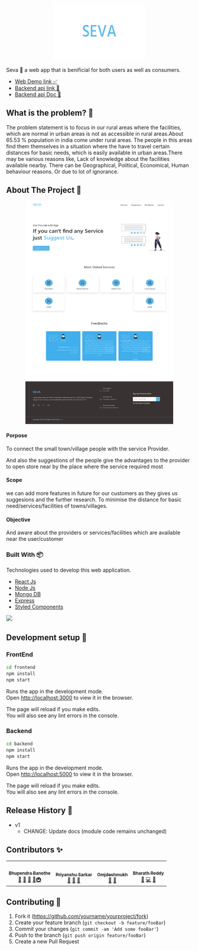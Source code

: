 <p align="center">
<img width="250px" height="150px" src="https://github.com/omjdeshmukh/seva/blob/main/ScreenShots/Group%207.png?raw=true" alt="Logo"/>
</p>

Seva :tada: a web app that is benificial for both users as well as consumers.
* [Web Demo link :white_check_mark:](https://seva-webapp.herokuapp.com/)
* [Backend api link :rocket:](https://seva-backend1.herokuapp.com)
* [Backend api Doc :green_book: ](https://github.com/omjdeshmukh/seva/blob/main/API.md)

## What is the problem? :wind_chime:

The problem statement is to focus in our rural areas where the facilities, which are normal in urban areas is not as accessible
in rural areas.About 65.53 % population in india come under rural areas. The people in this areas find them themselves in a situation where the
have to travel certain distances for basic needs, which is easily available in urban areas.There may be various reasons like, Lack of knowledge about the facilities available nearby. There can be Geographical, Political, Economical,
Human behaviour reasons. Or due to lot of ignorance.

<!-- ABOUT THE PROJECT -->
## About The Project :tada:
<p align="center">
<img width="400px" height="600px" src="https://github.com/omjdeshmukh/seva/blob/main/ScreenShots/Seva.png?raw=true" alt="Webapp Screenshot"/>
</p>

#### Porpose

To connect the small town/village people with the service Provider.

And also the suggestions of the people give the advantages to the provider to open store near by the place where the service required most

#### Scope
we can add more features in future for our customers as they gives us suggesions and the further research. 
To minimise the distance for basic need/services/facilities of towns/villages.

#### Objective

And aware about the providers or services/facilities which are available near the user/customer


### Built With :package:

Technologies used to develop this web application.
* [React Js](https://reactjs.org)
* [Node Js](https://nodejs.org/)
* [Mongo DB](https://www.mongodb.com/)
* [Express](https://expressjs.com/)
* [Styled Components](https://styled-components.com/)

![](header.png)


## Development setup :wrench:

### FrontEnd

```sh
cd frontend
npm install
npm start
```
Runs the app in the development mode.<br />
Open [http://localhost:3000](http://localhost:3000) to view it in the browser.

The page will reload if you make edits.<br />
You will also see any lint errors in the console.

### Backend

```sh
cd backend
npm install
npm start
```
Runs the app in the development mode.<br />
Open [http://localhost:5000](http://localhost:5000) to view it in the browser.

The page will reload if you make edits.<br />
You will also see any lint errors in the console.

## Release History :postbox:

* v1
    * CHANGE: Update docs (module code remains unchanged)


## Contributors ✨
<table>
  <tr>
    <td align="center"><a href="https://github.com/mrDarkk"><img src="https://avatars.githubusercontent.com/u/31968868?v=4" width="100px;" alt=""/><br /><sub><b>Bhupendra Banothe</b></sub></a><br /><a href="#question-kentcdodds" title="Answering Questions">💬</a> <a href="https://github.com/omjdeshmukh/seva/commits?author=mrDarkk" title="Documentation">📖</a> <a href="https://github.com/omjdeshmukh/seva/commits?author=mrDarkk" title="Reviewed Pull Requests">👀</a> <a href="#talk-kentcdodds" title="Talks">📢</a><a href="#infra-jakebolam" title="Infrastructure (Hosting, Build-Tools, etc)">🚇</a></td>
    <td align="center"><a href="https://github.com/SarkarPriyanshu"><img src="https://avatars.githubusercontent.com/u/55652493?v=4?s=100" width="100px;" alt=""/><br /><sub><b>Priyanshu Sarkar</b></sub></a><br /><a href="https://github.com/omjdeshmukh/seva/commits?author=SarkarPriyanshu" title="Documentation">📖</a> <a href="https://github.com/omjdeshmukh/seva/commits?author=SarkarPriyanshu" title="Reviewed Pull Requests">👀</a> <a href="#tool-jfmengels" title="Tools">🔧</a></td>
    <td align="center"><a href="https://github.com/omjdeshmukh"><img src="https://avatars.githubusercontent.com/u/72704286?v=4" width="100px;" alt=""/><br /><sub><b>Omjdeshmukh</b></sub></a><br /><a href="https://github.com/omjdeshmukh/seva/commits?author=omjdeshmukh" title="Documentation">📖</a> <a href="#tool-jakebolam" title="Tools">🔧</a> </td>
    <td align="center"><a href="https://github.com/Bharath693"><img src="https://avatars.githubusercontent.com/u/72741712?v=4" width="100px;" alt=""/><br /><sub><b>Bharath Reddy</b></sub></a><br /><a href="#maintenance-tbenning" title="Maintenance">🚧</a> <a href="https://github.com/omjdeshmukh/seva/commits?author=Bharath693" title="Code">💻</a> <a href="#design-tbenning" title="Design">🎨</a></td>
  
  </tr>
   </table>



## Contributing :confetti_ball:

1. Fork it (<https://github.com/yourname/yourproject/fork>)
2. Create your feature branch (`git checkout -b feature/fooBar`)
3. Commit your changes (`git commit -am 'Add some fooBar'`)
4. Push to the branch (`git push origin feature/fooBar`)
5. Create a new Pull Request



